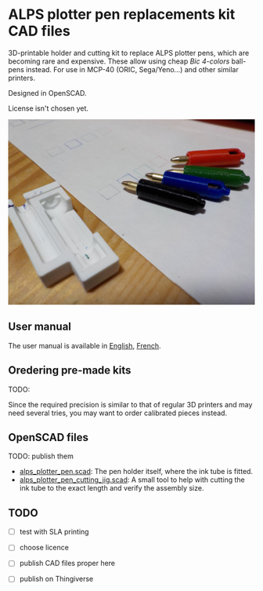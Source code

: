 # ALPS plotter pen replacements kit CAD files

3D-printable holder and cutting kit to replace ALPS plotter pens, which are becoming rare and expensive. These allow using cheap *Bic 4-colors* ball-pens instead. For use in MCP-40 (ORIC, Sega/Yeno…) and other similar printers.

Designed in OpenSCAD.

License isn't chosen yet.

![Four replacement pens assembled along with the cutting jig.](ORIC_MCP40_DSCN2293.jpg)

## User manual

The user manual is available in [English](manual_en.md), [French](manual_fr.md).

## Oredering pre-made kits

TODO:

Since the required precision is similar to that of regular 3D printers and may need several tries, you may want to order calibrated pieces instead.


## OpenSCAD files

TODO: publish them

- [alps_plotter_pen.scad](alps_plotter_pen.scad): The pen holder itself, where the ink tube is fitted.
- [alps_plotter_pen_cutting_jig.scad](alps_plotter_pen_cutting_jig.scad): A small tool to help with cutting the ink tube to the exact length and  verify the assembly size.

## TODO

- [ ] test with SLA printing
- [ ] choose licence
- [ ] publish CAD files proper here
- [ ] publish on Thingiverse

